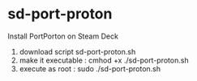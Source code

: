 # sd-port-proton
Install PortPorton on Steam Deck
1. download script sd-port-proton.sh
2. make it executable : cmhod +x ./sd-port-proton.sh
3. execute as root : sudo ./sd-port-proton.sh
